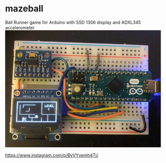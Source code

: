 # mazeball
Ball Runner game for Arduino with SSD 1306 display and ADXL345 accelerometer 
![Running on Micro](Photo-06-06-2019,-00-30-01---Copy.jpg?raw=true "Code running on micro")


https://www.instagram.com/p/ByVYyemh4Tj/
